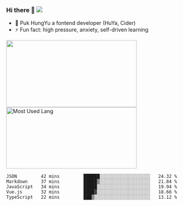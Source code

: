 ### Hi there 👋   ![](https://komarev.com/ghpvc/?username=trojan0523&color=ff69b4&label=PV+Since+2020-1-1)

 - 🔭 Puk HungYu a fontend developer (HuYa, Cider)
 - ⚡ Fun fact: high pressure, anxiety, self-driven learning 

 <img align="left" width="350px" height="180px" src="https://github-readme-stats.vercel.app/api?username=trojan0523&show_icons=true&icon_color=199861&count_private=true" />
 
 <img width="350px" height="165px" alt="Most Used Lang" src="https://github-readme-stats.vercel.app/api/top-langs/?username=trojan0523&layout=compact"/>
 

 <!--START_SECTION:waka-->
```text
JSON         42 mins         ██████░░░░░░░░░░░░░░░░░░░   24.32 % 
Markdown     37 mins         █████▒░░░░░░░░░░░░░░░░░░░   21.84 % 
JavaScript   34 mins         █████░░░░░░░░░░░░░░░░░░░░   19.94 % 
Vue.js       32 mins         ████▓░░░░░░░░░░░░░░░░░░░░   18.66 % 
TypeScript   22 mins         ███▒░░░░░░░░░░░░░░░░░░░░░   13.12 % 
```
<!--END_SECTION:waka-->

 
<!--
**Trojan0523/Trojan0523** is a ✨ _special_ ✨ repository because its `README.md` (this file) appears on your GitHub profile.

Here are some ideas to get you started:

- 👯 looking to collaborate on where? i don`t know
- 🤔 I’m looking for help with ...
- 💬 Ask me about ...
- 📫 How to reach me: ...
- 😄 Pronouns: ...
- ⚡ Fun fact: ...
![](https://komarev.com/ghpvc/?username=trojan0523)
-->
